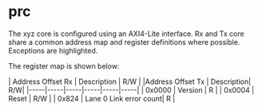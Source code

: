 # prc
The xyz core is configured using an AXI4-Lite interface. Rx and Tx core share a common address map and register definitions where possible. Exceptions are highlighted.

The register map is shown below: 

| Address Offset Rx | Description | R/W | |Address Offset Tx | Description| R/W|
|-----|-----|-----|-----|-----|-----|
| 0x0000 | Version | R |
| 0x0004 | Reset | R/W |
| 0x824 | Lane 0 Link error count| R |

